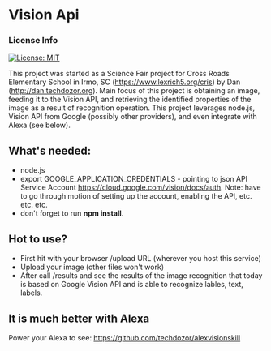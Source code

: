 # Vision Api

### License Info

[![License: MIT](https://img.shields.io/badge/License-MIT-yellow.svg)](https://opensource.org/licenses/MIT)

This project was started as a Science Fair project for Cross Roads Elementary School in Irmo, SC (https://www.lexrich5.org/cris) by Dan (http://dan.techdozor.org).
Main focus of this project is obtaining an image, feeding it to the Vision API, and retrieving the identified properties of the image as a result of recognition operation.
This project leverages node.js, Vision API from Google (possibly other providers), and even integrate with Alexa (see below). 

## What's needed:
- node.js
- export GOOGLE_APPLICATION_CREDENTIALS - pointing to json API Service Account https://cloud.google.com/vision/docs/auth. Note: have to go through motion of setting up the account, enabling the API, etc. etc. etc.
- don't forget to run **npm install**.

## Hot to use?
- First hit with your browser /upload URL (wherever you host this service)
- Upload your image (other files won't work)
- After call /results and see the results of the image recognition that today is based on Google Vision API and is able to recognize lables, text, labels.

## It is much better with Alexa
Power your Alexa to see: https://github.com/techdozor/alexvisionskill
